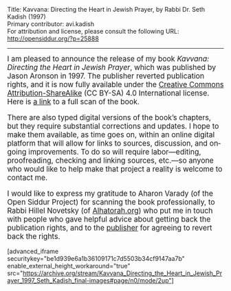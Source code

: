 <html>
<head></head>
<body>
Title: Kavvana: Directing the Heart in Jewish Prayer, by Rabbi Dr. Seth Kadish (1997)<br />
Primary contributor: avi.kadish<br />
For attribution and license, please consult the following URL: <a href="http://opensiddur.org/?p=25888">http://opensiddur.org/?p=25888</a>
<p />
<hr />

<div class="english" lang="en" style="font-size: 1.2em;">
I am pleased to announce the release of my book <em>Kavvana: Directing the Heart in Jewish Prayer</em>, which was published by Jason Aronson in 1997. The publisher reverted publication rights, and it is now fully available under the <a href="https://creativecommons.org/licenses/by-sa/4.0/">Creative Commons Attribution-ShareAlike</a> (CC BY-SA) 4.0 International license. Here is <a href="https://archive.org/details/Kavvana_Directing_the_Heart_in_Jewish_Prayer_1997_Seth_Kadish_final-images">a link</a> to a full scan of the book.

There are also typed digital versions of the book’s chapters, but they require substantial corrections and updates. I hope to make them available, as time goes on, within an online digital platform that will allow for links to sources, discussion, and ongoing improvements. To do so will require labor—editing, proofreading, checking and linking sources, etc.—so anyone who would like to help make that project a reality is welcome to contact me.

I would like to express my gratitude to Aharon Varady (of the Open Siddur Project) for scanning the book professionally, to Rabbi Hillel Novetsky (of <a href="http://alhatorah.org/">Alhatorah.org</a>) who put me in touch with people who gave helpful advice about getting back the publication rights, and to the <a href="https://rowman.com/JasonAronson">publisher</a> for agreeing to revert back the rights.
</div>

[advanced_iframe securitykey="be1d939e6a1b36109171c7d5503b34cf9147aa7b" enable_external_height_workaround="true" src="https://archive.org/stream/Kavvana_Directing_the_Heart_in_Jewish_Prayer_1997_Seth_Kadish_final-images#page/n0/mode/2up"]
</body>
</html>